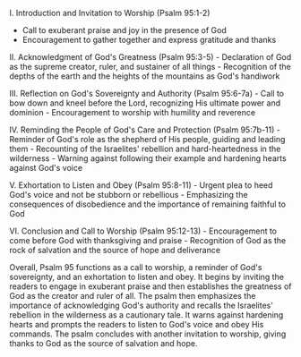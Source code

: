 I. Introduction and Invitation to Worship (Psalm 95:1-2)
   - Call to exuberant praise and joy in the presence of God
   - Encouragement to gather together and express gratitude and thanks
   
II. Acknowledgment of God's Greatness (Psalm 95:3-5)
    - Declaration of God as the supreme creator, ruler, and sustainer of all things
    - Recognition of the depths of the earth and the heights of the mountains as God's handiwork
    
III. Reflection on God's Sovereignty and Authority (Psalm 95:6-7a)
    - Call to bow down and kneel before the Lord, recognizing His ultimate power and dominion
    - Encouragement to worship with humility and reverence
    
IV. Reminding the People of God's Care and Protection (Psalm 95:7b-11)
    - Reminder of God's role as the shepherd of His people, guiding and leading them
    - Recounting of the Israelites' rebellion and hard-heartedness in the wilderness
    - Warning against following their example and hardening hearts against God's voice
    
V. Exhortation to Listen and Obey (Psalm 95:8-11)
    - Urgent plea to heed God's voice and not be stubborn or rebellious
    - Emphasizing the consequences of disobedience and the importance of remaining faithful to God
    
VI. Conclusion and Call to Worship (Psalm 95:12-13)
    - Encouragement to come before God with thanksgiving and praise
    - Recognition of God as the rock of salvation and the source of hope and deliverance

Overall, Psalm 95 functions as a call to worship, a reminder of God's sovereignty, and an exhortation to listen and obey. It begins by inviting the readers to engage in exuberant praise and then establishes the greatness of God as the creator and ruler of all. The psalm then emphasizes the importance of acknowledging God's authority and recalls the Israelites' rebellion in the wilderness as a cautionary tale. It warns against hardening hearts and prompts the readers to listen to God's voice and obey His commands. The psalm concludes with another invitation to worship, giving thanks to God as the source of salvation and hope.